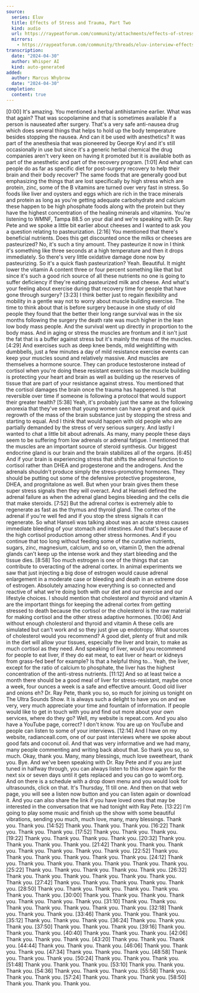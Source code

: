 ```yaml
---
source:
  series: Eluv
  title: Effects of Stress and Trauma, Part Two
  kind: audio
  url: https://raypeatforum.com/community/attachments/effects-of-stress-and-trauma-part-2-new-2014-mp3.691
  mirrors:
    - https://raypeatforum.com/community/threads/eluv-interview-effects-of-stress-and-trauma-part-2-new.4657
transcription:
  date: "2024-04-30"
  author: Whisper AI
  kind: auto-generated
added:
  author: Marcus Whybrow
  date: "2024-04-30"
completion:
  content: true
---
```

 [0:00] It's amazing. You mentioned a herbal antihistamine earlier. What was that again? That was scopolamine and that is sometimes available if a person is nauseated after surgery. That's a very safe anti-nausea drug which does several things that helps to hold up the body temperature besides stopping the nausea. And can it be used with anesthetics? It was part of the anesthesia that was pioneered by George Kryl and it's still occasionally in use but since it's a generic herbal chemical the drug companies aren't very keen on having it promoted but it is available both as part of the anesthetic and part of the recovery program. [1:01] And what can people do as far as specific diet for post-surgery recovery to help their brain and their body recover? The same foods that are generally good but emphasizing the things that are lost specifically by high stress which are protein, zinc, some of the B vitamins are turned over very fast in stress. So foods like liver and oysters and eggs which are rich in the trace minerals and protein as long as you're getting adequate carbohydrate and calcium these happen to be high phosphate foods along with the protein but they have the highest concentration of the healing minerals and vitamins. You're listening to WMNF, Tampa 88.5 on your dial and we're speaking with Dr. Ray Pete and we spoke a little bit earlier about cheeses and I wanted to ask you a question relating to pasteurization. [2:16] You mentioned that there's beneficial nutrients. Does this get discounted once the milks or cheeses are pasteurized? No, it's such a tiny amount. They pasteurize it now in I think it's something like three seconds at a high temperature and then it drops immediately. So there's very little oxidative damage done now by pasteurizing. So it's a quick flash pasteurization? Yeah. Beautiful. It might lower the vitamin A content three or four percent something like that but since it's such a good rich source of all these nutrients no one is going to suffer deficiency if they're eating pasteurized milk and cheese. And what's your feeling about exercise during that recovery time for people that have gone through surgery? [3:23] I think better just to regain flexibility and mobility in a gentle way not to worry about muscle building exercise. The time to think about that is before surgery because in one study of old people they found that the better their long range survival was in the six months following the surgery the death rate was much higher in the lean low body mass people. And the survival went up directly in proportion to the body mass. And in aging or stress the muscles are frontum and it isn't just the fat that is a buffer against stress but it's mainly the mass of the muscles. [4:29] And exercises such as deep knee bends, mild weightlifting with dumbbells, just a few minutes a day of mild resistance exercise events can keep your muscles sound and relatively massive. And muscles are themselves a hormone source. They can produce testosterone instead of cortisol when you're doing these resistant exercises so the muscle building is protecting your heart and brain as well as building up the reserves of tissue that are part of your resistance against stress. You mentioned that the cortisol damages the brain once the trauma has happened. Is that reversible over time if someone is following a protocol that would support their greater health? [5:38] Yeah, it's probably just the same as the following anorexia that they've seen that young women can have a great and quick regrowth of the mass of the brain substance just by stopping the stress and starting to equal. And I think that would happen with old people who are partially demanded by the stress of very serious surgery. And lastly I wanted to chat a little bit about adrenals. As many, many people these days seem to be suffering from low adrenals or adrenal fatigue. I mentioned that the muscles are an important source of steroid synthesis. Our biggest endocrine gland is our brain and the brain stabilizes all of the organs. [6:45] And if your brain is experiencing stress that shifts the adrenal function to cortisol rather than DHEA and progesterone and the androgens. And the adrenals shouldn't produce simply the stress-promoting hormones. They should be putting out some of the defensive protective progesterone, DHEA, and prognitalone as well. But when your brain gives them these super stress signals then they will overact. And at Hanseli defined the adrenal failure as when the adrenal gland begins bleeding and the cells die that make steroids. [7:52] But the adrenal cortex is extremely able to regenerate as fast as the thymus and thyroid gland. The cortex of the adrenal if you're well fed and if you stop the stress signals it can regenerate. So what Hanseli was talking about was an acute stress causes immediate bleeding of your stomach and intestines. And that's because of the high cortisol production among other stress hormones. And if you continue that too long without feeding some of the curative nutrients, sugars, zinc, magnesium, calcium, and so on, vitamin D, then the adrenal glands can't keep up the intense work and they start bleeding and the tissue dies. [8:58] Too much estrogen is one of the things that can contribute to overacting of the adrenal cortex. In animal experiments we saw that just injecting a big dose of estrogen would cause adrenal enlargement in a moderate case or bleeding and death in an extreme dose of estrogen. Absolutely amazing how everything is so connected and reactive of what we're doing both with our diet and our exercise and our lifestyle choices. I should mention that cholesterol and thyroid and vitamin A are the important things for keeping the adrenal cortex from getting stressed to death because the cortisol or the cholesterol is the raw material for making cortisol and the other stress adaptive hormones. [10:06] And without enough cholesterol and thyroid and vitamin A these cells are simulated but can't work and so they just give up endotropy. What sources of cholesterol would you recommend? A good diet, plenty of fruit and milk in the diet will allow your tissues, especially the liver and brain, to make as much cortisol as they need. And speaking of liver, would you recommend for people to eat liver, if they do eat meat, to eat liver or heart or kidneys from grass-fed beef for example? Is that a helpful thing to... Yeah, the liver, except for the ratio of calcium to phosphate, the liver has the highest concentration of the anti-stress nutrients. [11:12] And so at least twice a month there should be a good meal of liver for stress-resistant, maybe once a week, four ounces a week is a safe and effective amount. Good old liver and onions eh? Dr. Ray Pete, thank you so, so much for joining us tonight on The Ultra Sounds Show. It is always such a delight to have you on and we very, very much appreciate your time and fountain of information. If people would like to get in touch with you and find out more about your own services, where do they go? Well, my website is repeat.com. And you also have a YouTube page, correct? I don't know. You are up on YouTube and people can listen to some of your interviews. [12:14] And I have on my website, radianceall.com, one of our past interviews where we spoke about good fats and coconut oil. And that was very informative and we had many, many people commenting and writing back about that. So thank you so, so much. Okay, thank you. Many, many blessings, much love sweetheart, thank you. Bye. And we've been speaking with Dr. Ray Pete and if you are just tuned in halfway through, you can always listen to this show again for the next six or seven days until it gets replaced and you can go to womf.org. And on there is a schedule with a drop down menu and you would look for ultrasounds, click on that. It's Thursday, 11 till one. And then on that web page, you will see a listen now button and you can listen again or download it. And you can also share the link if you have loved ones that may be interested in the conversation that we had tonight with Ray Pete. [13:22] I'm going to play some music and finish up the show with some beautiful vibrations, sending you much, much love, many, many blessings. Thank you. Thank you. [14:52] Thank you. Thank you. Thank you. [16:22] Thank you. Thank you. Thank you. [17:52] Thank you. Thank you. Thank you. [19:22] Thank you. Thank you. Thank you. Thank you. [20:32] Thank you. Thank you. Thank you. Thank you. [21:42] Thank you. Thank you. Thank you. Thank you. Thank you. Thank you. Thank you. [22:52] Thank you. Thank you. Thank you. Thank you. Thank you. Thank you. [24:12] Thank you. Thank you. Thank you. Thank you. Thank you. Thank you. Thank you. [25:22] Thank you. Thank you. Thank you. Thank you. Thank you. [26:32] Thank you. Thank you. Thank you. Thank you. Thank you. Thank you. Thank you. [27:42] Thank you. Thank you. Thank you. Thank you. Thank you. [28:50] Thank you. Thank you. Thank you. Thank you. Thank you. Thank you. Thank you. [30:00] Thank you. Thank you. Thank you. Thank you. Thank you. Thank you. Thank you. [31:10] Thank you. Thank you. Thank you. Thank you. Thank you. Thank you. Thank you. [32:18] Thank you. Thank you. Thank you. [33:46] Thank you. Thank you. Thank you. [35:12] Thank you. Thank you. Thank you. [36:24] Thank you. Thank you. Thank you. [37:50] Thank you. Thank you. Thank you. [39:16] Thank you. Thank you. Thank you. [40:40] Thank you. Thank you. Thank you. [42:06] Thank you. Thank you. Thank you. [43:20] Thank you. Thank you. Thank you. [44:44] Thank you. Thank you. Thank you. [46:06] Thank you. Thank you. Thank you. [47:34] Thank you. Thank you. Thank you. [48:58] Thank you. Thank you. Thank you. [50:24] Thank you. Thank you. Thank you. [51:48] Thank you. Thank you. Thank you. [53:10] Thank you. Thank you. Thank you. [54:36] Thank you. Thank you. Thank you. [55:58] Thank you. Thank you. Thank you. [57:24] Thank you. Thank you. Thank you. [58:50] Thank you. Thank you. Thank you.